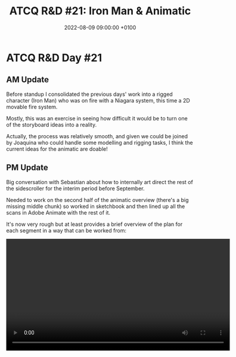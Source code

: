 ﻿---
layout: post 
title:  "ATCQ R&D #21: Iron Man & Animatic"
date:   2022-08-09 09:00:00 +0100 
categories: [unreal, atcq, niagara, animatic, houdini]
---

# ATCQ R&D Day #21

## AM Update

Before standup I consolidated the previous days' work into a rigged character (Iron Man) who was on fire with a Niagara system, this time a 2D movable fire system.

Mostly, this was an exercise in seeing how difficult it would be to turn one of the storyboard ideas into a reality. 

Actually, the process was relatively smooth, and given we could be joined by Joaquina who could handle some modelling and rigging tasks, I think the current ideas for the animatic are doable!

## PM Update

Big conversation with Sebastian about how to internally art direct the rest of the sidescroller for the interim period before September.

Needed to work on the second half of the animatic overview (there's a big missing middle chunk) so worked in sketchbook and then lined up all the scans in Adobe Animate with the rest of it.

It's now very rough but at least provides a brief overview of the plan for each segment in a way that can be worked from:

<video controls width="600">
    <source src="/docs/assets/videos/Animatic-1.webm"
            type="video/webm">
</video>
